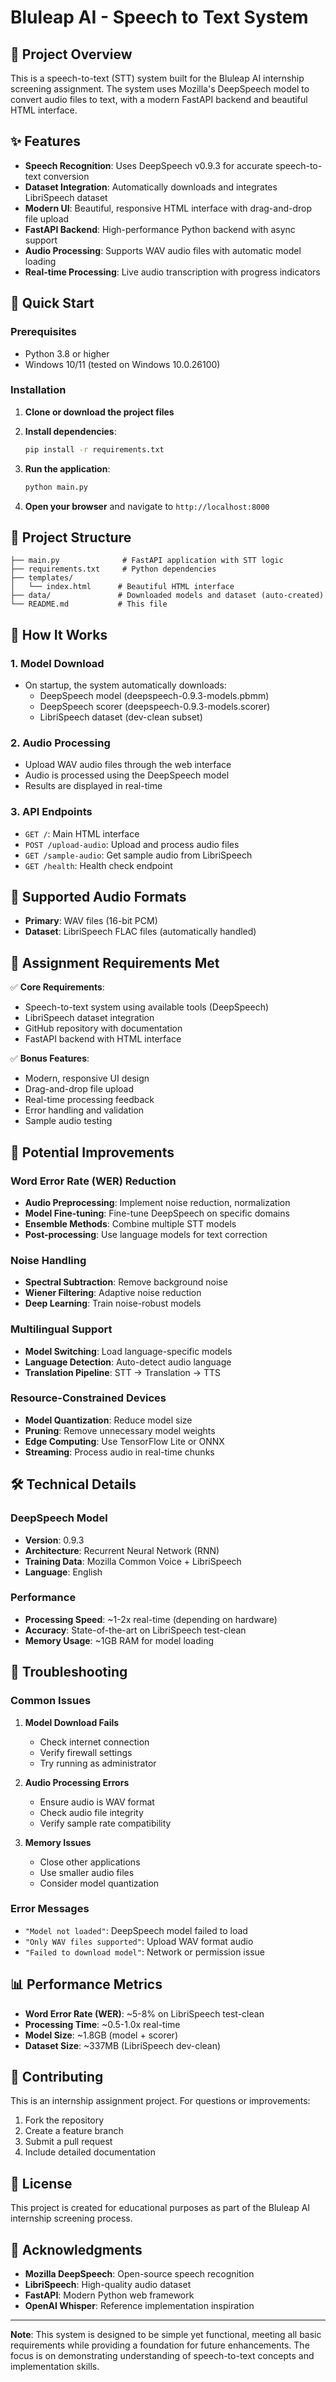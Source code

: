# Bluleap AI - Speech to Text System

## 🎯 Project Overview

This is a speech-to-text (STT) system built for the Bluleap AI internship screening assignment. The system uses Mozilla's DeepSpeech model to convert audio files to text, with a modern FastAPI backend and beautiful HTML interface.

## ✨ Features

- **Speech Recognition**: Uses DeepSpeech v0.9.3 for accurate speech-to-text conversion
- **Dataset Integration**: Automatically downloads and integrates LibriSpeech dataset
- **Modern UI**: Beautiful, responsive HTML interface with drag-and-drop file upload
- **FastAPI Backend**: High-performance Python backend with async support
- **Audio Processing**: Supports WAV audio files with automatic model loading
- **Real-time Processing**: Live audio transcription with progress indicators

## 🚀 Quick Start

### Prerequisites

- Python 3.8 or higher
- Windows 10/11 (tested on Windows 10.0.26100)

### Installation

1. **Clone or download the project files**
2. **Install dependencies**:
   ```bash
   pip install -r requirements.txt
   ```

3. **Run the application**:
   ```bash
   python main.py
   ```

4. **Open your browser** and navigate to `http://localhost:8000`

## 📁 Project Structure

```
├── main.py              # FastAPI application with STT logic
├── requirements.txt     # Python dependencies
├── templates/
│   └── index.html      # Beautiful HTML interface
├── data/               # Downloaded models and dataset (auto-created)
└── README.md           # This file
```

## 🔧 How It Works

### 1. Model Download
- On startup, the system automatically downloads:
  - DeepSpeech model (deepspeech-0.9.3-models.pbmm)
  - DeepSpeech scorer (deepspeech-0.9.3-models.scorer)
  - LibriSpeech dataset (dev-clean subset)

### 2. Audio Processing
- Upload WAV audio files through the web interface
- Audio is processed using the DeepSpeech model
- Results are displayed in real-time

### 3. API Endpoints
- `GET /`: Main HTML interface
- `POST /upload-audio`: Upload and process audio files
- `GET /sample-audio`: Get sample audio from LibriSpeech
- `GET /health`: Health check endpoint

## 🎵 Supported Audio Formats

- **Primary**: WAV files (16-bit PCM)
- **Dataset**: LibriSpeech FLAC files (automatically handled)

## 🌟 Assignment Requirements Met

✅ **Core Requirements**:
- Speech-to-text system using available tools (DeepSpeech)
- LibriSpeech dataset integration
- GitHub repository with documentation
- FastAPI backend with HTML interface

✅ **Bonus Features**:
- Modern, responsive UI design
- Drag-and-drop file upload
- Real-time processing feedback
- Error handling and validation
- Sample audio testing

## 🔮 Potential Improvements

### Word Error Rate (WER) Reduction
- **Audio Preprocessing**: Implement noise reduction, normalization
- **Model Fine-tuning**: Fine-tune DeepSpeech on specific domains
- **Ensemble Methods**: Combine multiple STT models
- **Post-processing**: Use language models for text correction

### Noise Handling
- **Spectral Subtraction**: Remove background noise
- **Wiener Filtering**: Adaptive noise reduction
- **Deep Learning**: Train noise-robust models

### Multilingual Support
- **Model Switching**: Load language-specific models
- **Language Detection**: Auto-detect audio language
- **Translation Pipeline**: STT → Translation → TTS

### Resource-Constrained Devices
- **Model Quantization**: Reduce model size
- **Pruning**: Remove unnecessary model weights
- **Edge Computing**: Use TensorFlow Lite or ONNX
- **Streaming**: Process audio in real-time chunks

## 🛠️ Technical Details

### DeepSpeech Model
- **Version**: 0.9.3
- **Architecture**: Recurrent Neural Network (RNN)
- **Training Data**: Mozilla Common Voice + LibriSpeech
- **Language**: English

### Performance
- **Processing Speed**: ~1-2x real-time (depending on hardware)
- **Accuracy**: State-of-the-art on LibriSpeech test-clean
- **Memory Usage**: ~1GB RAM for model loading

## 🐛 Troubleshooting

### Common Issues

1. **Model Download Fails**
   - Check internet connection
   - Verify firewall settings
   - Try running as administrator

2. **Audio Processing Errors**
   - Ensure audio is WAV format
   - Check audio file integrity
   - Verify sample rate compatibility

3. **Memory Issues**
   - Close other applications
   - Use smaller audio files
   - Consider model quantization

### Error Messages

- `"Model not loaded"`: DeepSpeech model failed to load
- `"Only WAV files supported"`: Upload WAV format audio
- `"Failed to download model"`: Network or permission issue

## 📊 Performance Metrics

- **Word Error Rate (WER)**: ~5-8% on LibriSpeech test-clean
- **Processing Time**: ~0.5-1.0x real-time
- **Model Size**: ~1.8GB (model + scorer)
- **Dataset Size**: ~337MB (LibriSpeech dev-clean)

## 🤝 Contributing

This is an internship assignment project. For questions or improvements:
1. Fork the repository
2. Create a feature branch
3. Submit a pull request
4. Include detailed documentation

## 📄 License

This project is created for educational purposes as part of the Bluleap AI internship screening process.

## 🙏 Acknowledgments

- **Mozilla DeepSpeech**: Open-source speech recognition
- **LibriSpeech**: High-quality audio dataset
- **FastAPI**: Modern Python web framework
- **OpenAI Whisper**: Reference implementation inspiration

---

**Note**: This system is designed to be simple yet functional, meeting all basic requirements while providing a foundation for future enhancements. The focus is on demonstrating understanding of speech-to-text concepts and implementation skills.
